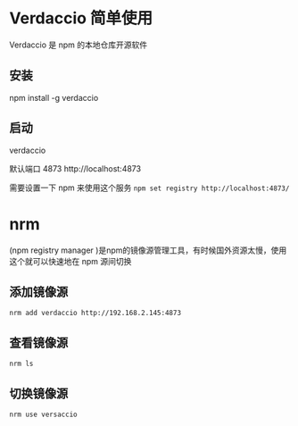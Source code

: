 # Verdaccio 简单使用
Verdaccio  是 npm 的本地仓库开源软件

## 安装
npm install -g verdaccio  

## 启动 
verdaccio  

默认端口 4873   http://localhost:4873  

需要设置一下 npm 来使用这个服务 
`npm set registry http://localhost:4873/`





# nrm 
(npm registry manager )是npm的镜像源管理工具，有时候国外资源太慢，使用这个就可以快速地在 npm 源间切换  

## 添加镜像源
`nrm add verdaccio http://192.168.2.145:4873`
## 查看镜像源
`nrm ls`
## 切换镜像源
`nrm use versaccio`